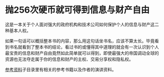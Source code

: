 # 抛256次硬币就可得到信息与财产自由

这是一本关于个人面对强大的政府机构和技术公司如何保护个人的信息与财产这二种基本人权。

如果一句话可以概括整本书的内容，那么用这句话坐书名，应该不算太长。毕竟看到书名就看到了整本书的结论，看过书的或懂得其中道理的就会有一次认识到个人最宝贵的信息和财产自由竟然如此简单就可以得到，即使最强大的帝国调动全球的资源也无法夺走属于你的信息和财产的主权、交易分享权和隐私权。

[参考资料](./参考资料/)子目录里有相关的参考书籍以及作者的演讲资料。
